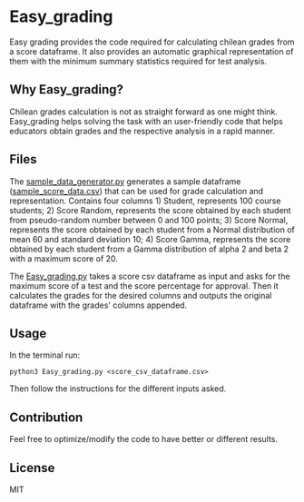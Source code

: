 # Easy_grading

Easy grading provides the code required for calculating chilean grades from a score dataframe. It also provides an automatic graphical representation of them with the minimum summary statistics required for test analysis.

## Why Easy_grading?

Chilean grades calculation is not as straight forward as one might think. Easy_grading helps solving the task with an user-friendly code that helps educators obtain grades and the respective analysis in a rapid manner.

## Files

The [sample_data_generator.py](https://github.com/benjaminlozanow/Easy_grading/blob/master/sample_data_generator.py) generates a sample dataframe ([sample_score_data.csv](https://github.com/benjaminlozanow/Easy_grading/blob/master/sample_score_data.csv)) that can be used for grade calculation and representation. Contains four columns 1) Student, represents 100 course students; 2) Score Random, represents the score obtained by each student from pseudo-random number between 0 and 100 points; 3) Score Normal, represents the score obtained by each student from a Normal distribution of mean 60 and standard deviation 10; 4) Score Gamma, represents the score obtained by each student from a Gamma distribution of alpha 2 and beta 2 with a maximum score of 20.

The [Easy_grading.py](https://github.com/benjaminlozanow/Easy_grading/blob/master/Easy_grading.py) takes a score csv dataframe as input and asks for the maximum score of a test and the score percentage for approval. Then it calculates the grades for the desired columns and outputs the original dataframe with the grades' columns appended.

## Usage  

In the terminal run:  

```
python3 Easy_grading.py <score_csv_dataframe.csv>

```

Then follow the instructions for the different inputs asked.

## Contribution

Feel free to optimize/modify the code to have better or different results.

## License

MIT
